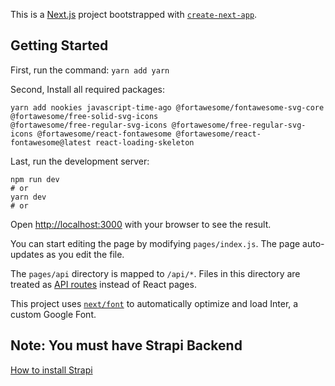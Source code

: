 This is a [Next.js](https://nextjs.org/) project bootstrapped with [`create-next-app`](https://github.com/vercel/next.js/tree/canary/packages/create-next-app).

## Getting Started

First, run the command:
```yarn add yarn```

Second, Install all required packages:
```
yarn add nookies javascript-time-ago @fortawesome/fontawesome-svg-core @fortawesome/free-solid-svg-icons 
@fortawesome/free-regular-svg-icons @fortawesome/free-regular-svg-icons @fortawesome/react-fontawesome @fortawesome/react-fontawesome@latest react-loading-skeleton
```


Last, run the development server:
```
npm run dev
# or
yarn dev
# or
```

Open [http://localhost:3000](http://localhost:3000) with your browser to see the result.

You can start editing the page by modifying `pages/index.js`. The page auto-updates as you edit the file.

The `pages/api` directory is mapped to `/api/*`. Files in this directory are treated as [API routes](https://nextjs.org/docs/api-routes/introduction) instead of React pages.

This project uses [`next/font`](https://nextjs.org/docs/basic-features/font-optimization) to automatically optimize and load Inter, a custom Google Font.

## Note: You must have Strapi Backend
<a href="https://docs.strapi.io/developer-docs/latest/getting-started/quick-start.html#step-1-run-the-installation-script" target="_blank">How to install Strapi</a>
